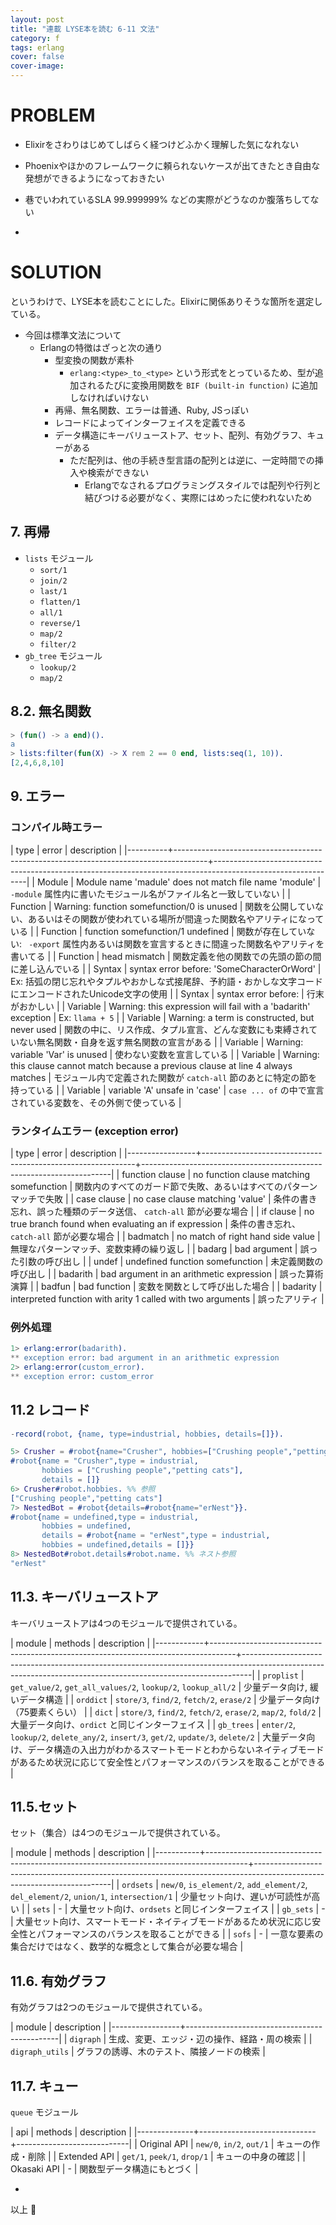 ```yaml
---
layout: post
title: "連載 LYSE本を読む 6-11 文法"
category: f
tags: erlang
cover: false
cover-image:
---
```


# PROBLEM
- Elixirをさわりはじめてしばらく経つけどふかく理解した気になれない
- Phoenixやほかのフレームワークに頼られないケースが出てきたとき自由な発想ができるようになっておきたい
- 巷でいわれているSLA 99.999999% などの実際がどうなのか腹落ちしてない

-

# SOLUTION
というわけで、LYSE本を読むことにした。Elixirに関係ありそうな箇所を選定している。

- 今回は標準文法について
    - Erlangの特徴はざっと次の通り
        - 型変換の関数が素朴
            - `erlang:<type>_to_<type>` という形式をとっているため、型が追加されるたびに変換用関数を `BIF (built-in function)` に追加しなければいけない
        - 再帰、無名関数、エラーは普通、Ruby, JSっぽい
        - レコードによってインターフェイスを定義できる
        - データ構造にキーバリューストア、セット、配列、有効グラフ、キューがある
            - ただ配列は、他の手続き型言語の配列とは逆に、一定時間での挿入や検索ができない
                - Erlangでなされるプログラミングスタイルでは配列や行列と結びつける必要がなく、実際にはめったに使われないため

## 7. 再帰
- `lists` モジュール
    - `sort/1`
    - `join/2`
    - `last/1`
    - `flatten/1`
    - `all/1`
    - `reverse/1`
    - `map/2`
    - `filter/2`
- `gb_tree` モジュール
    - `lookup/2`
    - `map/2`

## 8.2. 無名関数
```erlang
> (fun() -> a end)().
a
> lists:filter(fun(X) -> X rem 2 == 0 end, lists:seq(1, 10)).
[2,4,6,8,10]
```

## 9. エラー
### コンパイル時エラー

| type     | error                                                                                | description                                                                                                 |
|----------+--------------------------------------------------------------------------------------+-------------------------------------------------------------------------------------------------------------|
| Module   | Module name 'madule' does not match file name 'module'                               | `-module` 属性内に書いたモジュール名がファイル名と一致していない                                            |
| Function | Warning: function somefunction/0 is unused                                           | 関数を公開していない、あるいはその関数が使われている場所が間違った関数名やアリティになっている              |
| Function | function somefunction/1 undefined                                                    | 関数が存在していない: ` -export` 属性内あるいは関数を宣言するときに間違った関数名やアリティを書いてる       |
| Function | head mismatch                                                                        | 関数定義を他の関数での先頭の節の間に差し込んでいる                                                          |
| Syntax   | syntax error before: 'SomeCharacterOrWord'                                           | Ex: 括弧の閉じ忘れやタプルやおかしな式接尾辞、予約語・おかしな文字コードにエンコードされたUnicode文字の使用 |
| Syntax   | syntax error before:                                                                 | 行末がおかしい                                                                                              |
| Variable | Warning: this expression will fail with a 'badarith' exception                       | Ex: `llama + 5`                                                                                             |
| Variable | Warning: a term is constructed, but never used                                       | 関数の中に、リス作成、タプル宣言、どんな変数にも束縛されていない無名関数・自身を返す無名関数の宣言がある    |
| Variable | Warning: variable 'Var' is unused                                                    | 使わない変数を宣言している                                                                                  |
| Variable | Warning: this clause cannot match because a previous clause at line 4 always matches | モジュール内で定義された関数が `catch-all` 節のあとに特定の節を持っている                                   |
| Variable | variable 'A' unsafe in 'case'                                                        | `case ... of` の中で宣言されている変数を、その外側で使っている                                              |

### ランタイムエラー (exception error)

| type            | error                                                       | description                                                          |
|-----------------+-------------------------------------------------------------+----------------------------------------------------------------------|
| function clause | no function clause matching somefunction                    | 関数内のすべてのガード節で失敗、あるいはすべてのパターンマッチで失敗 |
| case clause     | no case clause matching 'value'                             | 条件の書き忘れ、誤った種類のデータ送信、 `catch-all` 節が必要な場合  |
| if clause       | no true branch found when evaluating an if expression       | 条件の書き忘れ、 `catch-all` 節が必要な場合                          |
| badmatch        | no match of right hand side value                           | 無理なパターンマッチ、変数束縛の繰り返し                             |
| badarg          | bad argument                                                | 誤った引数の呼び出し                                                 |
| undef           | undefined function somefunction                             | 未定義関数の呼び出し                                                 |
| badarith        | bad argument in an arithmetic expression                    | 誤った算術演算                                                       |
| badfun          | bad function                                                | 変数を関数として呼び出した場合                                       |
| badarity        | interpreted function with arity 1 called with two arguments | 誤ったアリティ                                                       |

### 例外処理
```erlang
1> erlang:error(badarith).
** exception error: bad argument in an arithmetic expression
2> erlang:error(custom_error).
** exception error: custom_error
```

## 11.2 レコード
```erlang
-record(robot, {name, type=industrial, hobbies, details=[]}).
```

```erlang
5> Crusher = #robot{name="Crusher", hobbies=["Crushing people","petting cats"]}.
#robot{name = "Crusher",type = industrial,
       hobbies = ["Crushing people","petting cats"],
       details = []}
6> Crusher#robot.hobbies. %% 参照
["Crushing people","petting cats"]
7> NestedBot = #robot{details=#robot{name="erNest"}}.
#robot{name = undefined,type = industrial,
       hobbies = undefined,
       details = #robot{name = "erNest",type = industrial,
       hobbies = undefined,details = []}}
8> NestedBot#robot.details#robot.name. %% ネスト参照
"erNest"
```

## 11.3. キーバリューストア
キーバリューストアは4つのモジュールで提供されている。

| module     | methods                                                                            | description                                                                                                                                                  |
|------------+------------------------------------------------------------------------------------+--------------------------------------------------------------------------------------------------------------------------------------------------------------|
| `proplist` | `get_value/2`, `get_all_values/2`, `lookup/2`, `lookup_all/2`                      | 少量データ向け, 緩いデータ構造                                                                                                                               |
| `orddict`  | `store/3`, `find/2`, `fetch/2`, `erase/2`                                          | 少量データ向け（75要素くらい）                                                                                                                               |
| `dict`     | `store/3`, `find/2`, `fetch/2`, `erase/2`, `map/2`, `fold/2`                       | 大量データ向け、`ordict` と同じインターフェイス                                                                                                              |
| `gb_trees` | `enter/2`, `lookup/2`, `delete_any/2`, `insert/3`, `get/2`, `update/3`, `delete/2` | 大量データ向け、データ構造の入出力がわかるスマートモードとわからないネイティブモードがあるため状況に応じて安全性とパフォーマンスのバランスを取ることができる |

## 11.5.セット
セット（集合）は4つのモジュールで提供されている。

| module    | methods                                                                                | description                                                                                                            |
|-----------+----------------------------------------------------------------------------------------+------------------------------------------------------------------------------------------------------------------------|
| `ordsets` | `new/0`, `is_element/2`, `add_element/2`, `del_element/2`, `union/1`, `intersection/1` | 少量セット向け、遅いが可読性が高い                                                                                     |
| `sets`    | -                                                                                      | 大量セット向け、`ordsets` と同じインターフェイス                                                                       |
| `gb_sets` | -                                                                                      | 大量セット向け、スマートモード・ネイティブモードがあるため状況に応じ安全性とパフォーマンスのバランスを取ることができる |
| `sofs`    | -                                                                                      | 一意な要素の集合だけではなく、数学的な概念として集合が必要な場合                                                       |

## 11.6. 有効グラフ
有効グラフは2つのモジュールで提供されている。

| module          | description                                  |
|-----------------+----------------------------------------------|
| `digraph`       | 生成、変更、エッジ・辺の操作、経路・周の検索 |
| `digraph_utils` | グラフの誘導、木のテスト、隣接ノードの検索   |

## 11.7. キュー
`queue` モジュール

| api          | methods                     | description                |
|--------------+-----------------------------+----------------------------|
| Original API | `new/0`, `in/2`, `out/1`    | キューの作成・削除         |
| Extended API | `get/1`, `peek/1`, `drop/1` | キューの中身の確認         |
| Okasaki API  | -                           | 関数型データ構造にもとづく |


-

以上 :construction_worker:
